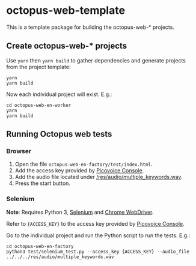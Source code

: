 # octopus-web-template

This is a template package for building the octopus-web-* projects.

## Create octopus-web-\* projects

Use `yarn` then `yarn build` to gather dependencies and generate projects from the project template:

```console
yarn
yarn build
```

Now each individual project will exist. E.g.:

```console
cd octopus-web-en-worker
yarn
yarn build
```

## Running Octopus web tests

### Browser

1. Open the file `octopus-web-en-factory/test/index.html`.
2. Add the access key provided by [Picovoice Console](https://console.picovoice.ai/access_key).
3. Add the audio file located under [/res/audio/multiple_keywords.wav](/res/audio/multiple_keywords.wav).
4. Press the start button.

### Selenium

**Note**: Requires Python 3, [Selenium](https://selenium-python.readthedocs.io/installation.html#installing-python-bindings-for-selenium) and [Chrome WebDriver](https://chromedriver.chromium.org/downloads).

Refer to `{ACCESS_KEY}` to the access key provided by [Picovoice Console](https://console.picovoice.ai/access_key).

Go to the individual project and run the Python script to run the tests. E.g.:

```console
cd octopus-web-en-factory
python3 test/selenium_test.py --access_key {ACCESS_KEY} --audio_file ../../../res/audio/multiple_keywords.wav
```



